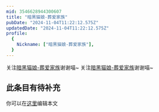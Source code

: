 ```yaml
---
mid: 3546628944300607
title: "暗黑猫娘-葬爱家族"
pubDate: "2024-11-04T11:22:12.575Z"
updatedDate: "2024-11-04T11:22:12.575Z"
profile:
  {
    Nickname: ["暗黑猫娘-葬爱家族"],
  }
---
```


关注[暗黑猫娘-葬爱家族](https://space.bilibili.com/3546628944300607)谢谢喵~ 关注[暗黑猫娘-葬爱家族](https://space.bilibili.com/3546628944300607)谢谢喵~

## 此条目有待补充
你可以在[这里](https://github.com/Yuhanawa/VTuber.ICU-Content/edit/master/v/暗黑猫娘-葬爱家族/index.md)编辑本文
